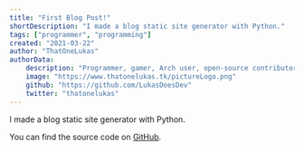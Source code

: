 ```yaml
---
title: "First Blog Post!"
shortDescription: "I made a blog static site generator with Python."
tags: ["programmer", "programming"]
created: "2021-03-22"
author: "ThatOneLukas"
authorData:
    description: "Programmer, gamer, Arch user, open-source contributor"
    image: "https://www.thatonelukas.tk/pictureLogo.png"
    github: "https://github.com/LukasDoesDev"
    twitter: "thatonelukas"
---
```

I made a blog static site generator with Python.

You can find the source code on [GitHub](https://github.com/LukasDoesDev/lukasdoesdev.github.io).